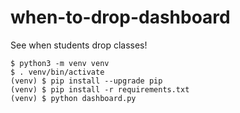 # when-to-drop-dashboard
See when students drop classes!

```
$ python3 -m venv venv
$ . venv/bin/activate
(venv) $ pip install --upgrade pip
(venv) $ pip install -r requirements.txt
(venv) $ python dashboard.py
```
